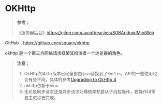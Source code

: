 # OKHttp

> **参考；**
>
> 《服务器后台》https://gitee.com/sunofbeaches/SOBAndroidMiniWeb

GitHub；https://github.com/square/okhttp

okhttp 是一个第三方网络请求框架其扮演者一个浏览器的角色。

> **注意；**
>
> 1. OkHttp的4.0.x版本已经全部由`java`替换到了`Kotlin`，API的一些使用也会有些不同，具体的参考[Upgrading to OkHttp 4](https://links.jianshu.com/go?to=https%3A%2F%2Fsquare.github.io%2Fokhttp%2Fupgrading_to_okhttp_4%2F)
> 2. okhttp依赖于okio
> 3. 无论是同步请求还是异步请求处理结果都要从子线程操作，要操作UI需要主进程去完成。

